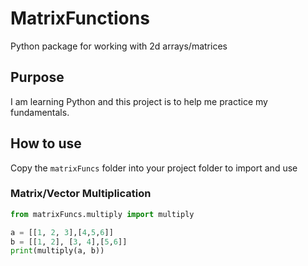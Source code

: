 # MatrixFunctions
Python package for working with 2d arrays/matrices

## Purpose
I am learning Python and this project is to help me practice my fundamentals.

## How to use
Copy the `matrixFuncs` folder into your project folder to import and use

### Matrix/Vector Multiplication
```python
from matrixFuncs.multiply import multiply

a = [[1, 2, 3],[4,5,6]]
b = [[1, 2], [3, 4],[5,6]]
print(multiply(a, b))
```
